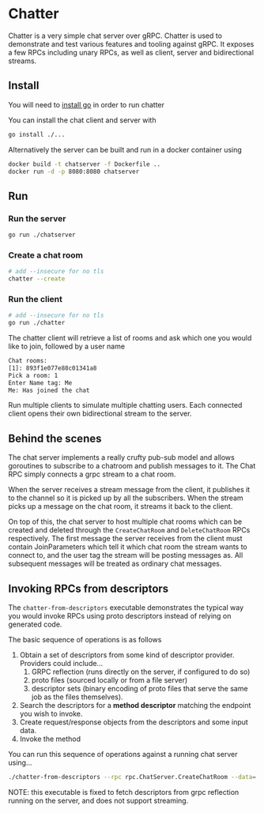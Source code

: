 # Chatter

Chatter is a very simple chat server over gRPC. Chatter is used to demonstrate and test various features and tooling against gRPC. It exposes a few RPCs including unary RPCs, as well as client, server and bidirectional streams.

## Install

You will need to [install go](https://golang.org/doc/install) in order to run chatter

You can install the chat client and server with

```sh
go install ./...
```

Alternatively the server can be built and run in a docker container using

```sh
docker build -t chatserver -f Dockerfile ..
docker run -d -p 8080:8080 chatserver
```

## Run

### Run the server

```sh
go run ./chatserver
```

### Create a chat room

```sh
# add --insecure for no tls
chatter --create
```

### Run the client

```sh
# add --insecure for no tls
go run ./chatter
```

The chatter client will retrieve a list of rooms and ask which one you would like to join, followed by a user name

```sh
Chat rooms:
[1]: 893f1e077e88c01341a8
Pick a room: 1
Enter Name tag: Me
Me: Has joined the chat

```

Run multiple clients to simulate multiple chatting users. Each connected client opens their own bidirectional stream to the server.

## Behind the scenes

The chat server implements a really crufty pub-sub model and allows goroutines to subscribe to a chatroom and publish messages to it. The Chat RPC simply connects a grpc stream to a chat room.

When the server receives a stream message from the client, it publishes it to the channel so it is picked up by all the subscribers. When the stream picks up a message on the chat room, it streams it back to the client.

On top of this, the chat server to host multiple chat rooms which can be created and deleted through the `CreateChatRoom` and `DeleteChatRoom` RPCs respectively. The first message the server receives from the client must contain JoinParameters which tell it which chat room the stream wants to connect to, and the user tag the stream will be posting messages as. All subsequent messages will be treated as ordinary chat messages.

## Invoking RPCs from descriptors

The `chatter-from-descriptors` executable demonstrates the typical way you would invoke RPCs using proto descriptors instead of relying on generated code.

The basic sequence of operations is as follows

1. Obtain a set of descriptors from some kind of descriptor provider. Providers could include...
    1. GRPC reflection (runs directly on the server, if configured to do so)
    2. proto files (sourced locally or from a file server)
    3. descriptor sets (binary encoding of proto files that serve the same job as the files themselves).
2. Search the descriptors for a **method descriptor** matching the endpoint you wish to invoke.
3. Create request/response objects from the descriptors and some input data.
4. Invoke the method

You can run this sequence of operations against a running chat server using...

```sh
./chatter-from-descriptors --rpc rpc.ChatServer.CreateChatRoom --data='{"room_id":"abcdefg"}'
```

NOTE: this executable is fixed to fetch descriptors from grpc reflection running on the server, and does not support streaming.
